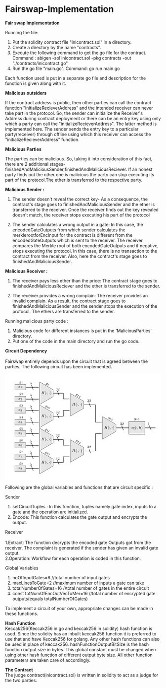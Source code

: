 # Fairswap-Implementation

**Fair swap Implementation**

Running the file:
1. Put the solidity contract file "inicontract.sol" in a directory.
2. Create a directory by the name "contracts".
3. Execute the following command to get the go file for the contract.
     Command : abigen -sol inicontract.sol -pkg contracts -out "./contracts/inicontract.go"
4. Run the go file "main.go".
     Command: go run main.go

Each function used is put in a separate go file and description for the function is given along with it.

**Malicious outsiders**<br />

If the contract address is public, then other parties can call the contract function "initializeRecieverAddress" and the intended receiver can never take part in the protocol.
So, the sender can initialize the Receiver's Address during contract deployment or there can be an entry key using only which a party can call the "initializeRecieverAddress".
The latter method is implemented here. The sender sends the entry key to a particular party(receiver) through offline using which this receiver can access the "initializeRecieverAddress" function.

**Malicious Parties**<br />

The parties can be malicious. So, taking it into consideration of this fact, there are 2 additional stages-finishedAndMaliciousSender,finishedAndMaliciousReciever.
If an honest party finds out the other one is malicious the party can stop executing its part of the protocol.The ether is transferred to the respective party.

**Malicious Sender :**
1. The sender doesn't reveal the correct key- As a consequence, the contract's stage goes to finishedAndMaliciousSender and the ether is transferred to the receiver.
                                                                                         Once the receiver finds out the key revealed doesn't match, the receiver stops executing his part of the protocol

2. The sender calculates a wrong output in a gate: In this case, the encodedGateOutputs from which sender calculates the merklerootforEncInput for the contract is different from the encodedGateOutputs which is sent to the receiver. The receiver compares the Merkle root of both encodedGateOutputs and if negative, stops executing the protocol. In this case, there is no transaction to the contract from the receiver. Also, here the contract's stage goes to finishedAndMaliciousSender.

**Malicious Receiver :**
1. The receiver pays less ether than the price: The contract stage goes to finishedAndMaliciousReciever and the ether is transferred to the sender.

2. The receiver provides a wrong complain: The receiver provides an invalid complain. As a result, the contract stage goes to finishedAndMaliciousSender and the sender stops the execution of the protocol. The ethers are transferred to the sender.

Running malicious party code :
1. Malicious code for different instances is put in the 'MaliciousParties' directory.
2. Put one of the code in the main directory and run the go code.

**Circuit Dependency**<br />
<br />
Fairswap entirely depends upon the circuit that is agreed between the parties.
The following circuit has been implemented.

![](circuit_image.png)

Following are the global variables and functions that are circuit specific :

Sender
1. setCircuitTuples : In this function, tuples namely gate index, inputs to a gate and the operation are initialized.
2. Encode: This function calculates the gate output and encrypts the output.

Receiver
<br />
<br />
1.Extract: The function decrypts the encoded gate Outputs got from the receiver. The complaint is generated if the sender has given an invalid gate output.
<br />2.Operation: Workflow for each operation is coded in this function.

Global Variables
1. noOfInputGates=8 //total number of input gates
2. maxLinesToGate=2            //maximum number of inputs a gate can take
3. totalNumberOfGates=16  //total number of gates in the entire circuit
4. const totNumOfEncOutVecToMer=16 //total number of encrypted gate outputs(equals totalNumberOfGates)

To implement a circuit of your own, appropriate changes can be made in these functions.

**Hash Function**<br/>
Keccak256(Keccak256 in go and keccak256 in solidity) hash function is used. Since the solidity has an inbuilt keccak256 function it is preferred to use that and have Keccak256 for golang. Any other hash functions can also be used in place of keccak256.
hashFunctionOutputBitSize is the hash function output size in bytes. This global constant must be changed when using other hash function of different output byte size. All other function parameters are taken care of accordingly.

**The Contract**
<br />The judge contract(inicontract.sol) is written in solidity to act as a judge for the two parties.
